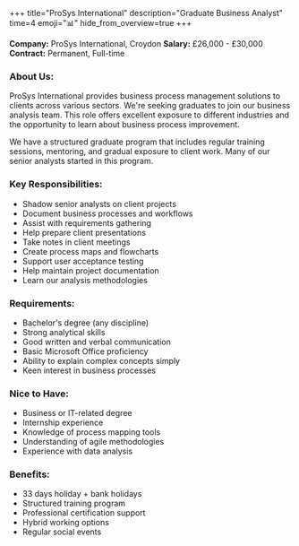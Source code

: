 +++
title="ProSys International"
description="Graduate Business Analyst"
time=4
emoji="📊"
hide_from_overview=true
+++

**Company:** ProSys International, Croydon
**Salary:** £26,000 - £30,000
**Contract:** Permanent, Full-time

### About Us:

ProSys International provides business process management solutions to clients across various sectors. We're seeking graduates to join our business analysis team. This role offers excellent exposure to different industries and the opportunity to learn about business process improvement.

We have a structured graduate program that includes regular training sessions, mentoring, and gradual exposure to client work. Many of our senior analysts started in this program.

### Key Responsibilities:

- Shadow senior analysts on client projects
- Document business processes and workflows
- Assist with requirements gathering
- Help prepare client presentations
- Take notes in client meetings
- Create process maps and flowcharts
- Support user acceptance testing
- Help maintain project documentation
- Learn our analysis methodologies

### Requirements:

- Bachelor's degree (any discipline)
- Strong analytical skills
- Good written and verbal communication
- Basic Microsoft Office proficiency
- Ability to explain complex concepts simply
- Keen interest in business processes

### Nice to Have:

- Business or IT-related degree
- Internship experience
- Knowledge of process mapping tools
- Understanding of agile methodologies
- Experience with data analysis

### Benefits:

- 33 days holiday + bank holidays
- Structured training program
- Professional certification support
- Hybrid working options
- Regular social events
